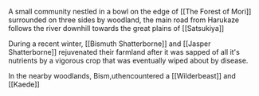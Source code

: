 A small community nestled in a bowl on the edge of [[The Forest of Mori]] surrounded on three sides by woodland, the main road from Harukaze follows the river downhill towards the great plains of [[Satsukiya]]

During a recent winter, [[Bismuth Shatterborne]] and [[Jasper Shatterborne]] rejuvenated their farmland after it was sapped of all it's nutrients by a vigorous crop that was eventually wiped about by disease. 

In the nearby woodlands, Bism,uthencountered a [[Wilderbeast]] and [[Kaede]]
